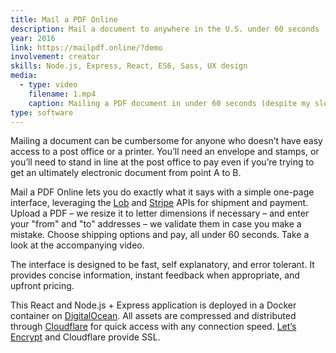 ```yaml
---
title: Mail a PDF Online
description: Mail a document to anywhere in the U.S. under 60 seconds
year: 2016
link: https://mailpdf.online/?demo
involvement: creator
skills: Node.js, Express, React, ES6, Sass, UX design
media:
  - type: video
    filename: 1.mp4
    caption: Mailing a PDF document in under 60 seconds (despite my slow typing)
type: software
---
```


Mailing a document can be cumbersome for anyone who doesn’t have easy access to a post office or a printer. You’ll need an envelope and stamps, or you’ll need to stand in line at the post office to pay even if you’re trying to get an ultimately electronic document from point A to B.

Mail a PDF Online lets you do exactly what it says with a simple one-page interface, leveraging the [Lob](https://lob.com/) and [Stripe](https://stripe.com/) APIs for shipment and payment. Upload a PDF – we resize it to letter dimensions if necessary – and enter your "from" and "to" addresses – we validate them in case you make a mistake. Choose shipping options and pay, all under 60 seconds. Take a look at the accompanying video.

The interface is designed to be fast, self explanatory, and error tolerant. It provides concise information, instant feedback when appropriate, and upfront pricing.

This React and Node.js + Express application is deployed in a Docker container on [DigitalOcean](https://digitalocean.com/). All assets are compressed and distributed through [Cloudflare](https://cloudflare.com/) for quick access with any connection speed. [Let’s Encrypt](https://letsencrypt.org/) and Cloudflare provide SSL.
